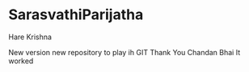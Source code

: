# SarasvathiParijatha

Hare Krishna

New version  new repository to play ih GIT
Thank You Chandan Bhai
It worked




